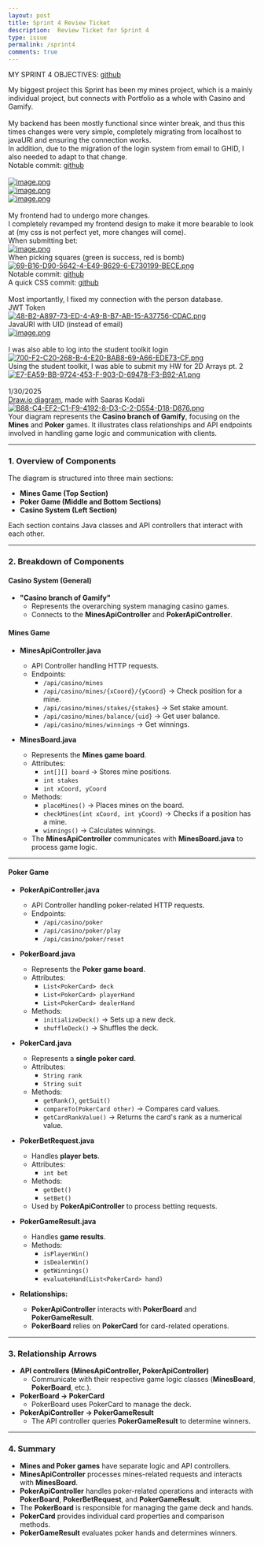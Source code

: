```yaml
---
layout: post
title: Sprint 4 Review Ticket
description:  Review Ticket for Sprint 4
type: issue
permalink: /sprint4
comments: true
---
```


MY SPRINT 4 OBJECTIVES: [github](https://github.com/nighthawkcoders/portfolio_2025/issues/622#issuecomment-2552724061)<br>

My biggest project this Sprint has been my mines project, which is a mainly individual project, but connects with Portfolio as a whole with Casino and Gamify.<br>
<br>
My backend has been mostly functional since winter break, and thus this times changes were very simple, completely migrating from localhost to javaURI and ensuring the connection works.<br>
In addition, due to the migration of the login system from email to GHID, I also needed to adapt to that change.<br>
Notable commit: [github](https://github.com/CSA-Coders-2025/CSA_Combined_Backend_Fork/commit/c7bd9e8d27d64abf668cb5facb118d6872b53608)<br>
<br>
[![image.png](https://i.postimg.cc/pLXMYJgq/image.png)](https://postimg.cc/Czt2wkMq)<br>
[![image.png](https://i.postimg.cc/YSTc7Kjs/image.png)](https://postimg.cc/zLw2wQCC)<br>
[![image.png](https://i.postimg.cc/SRpwX66L/image.png)](https://postimg.cc/phq04n1y)<br>
<br>
My frontend had to undergo more changes.<br>
I completely revamped my frontend design to make it more bearable to look at (my css is not perfect yet, more changes will come).<br>
When submitting bet:<br>
[![image.png](https://i.postimg.cc/zDnssQNx/image.png)](https://postimg.cc/gr2tRNnh)<br>
When picking squares (green is success, red is bomb)<br>
[![69-B16-D90-5642-4-E49-B629-6-E730199-BECE.png](https://i.postimg.cc/T3SNLjGy/69-B16-D90-5642-4-E49-B629-6-E730199-BECE.png)](https://postimg.cc/WdGwxkdj)<br>
Notable commit: [github](https://github.com/CSA-Coders-2025/CSA_Combined_Frontend_Fork/commit/c05ac5612e9bd76b1f6597b1bdb70d7ffaefc4fc)<br>
A quick CSS commit: [github](https://github.com/CSA-Coders-2025/CSA_Combined_Frontend_Fork/commit/b7c8f05ba40462fb2775e4f1299a700a103b3fc3)<br>
<br>
Most importantly, I fixed my connection with the person database.<br>
JWT Token<br>
[![48-B2-A897-73-ED-4-A9-B-B7-AB-15-A37756-CDAC.png](https://i.postimg.cc/gktCNDMk/48-B2-A897-73-ED-4-A9-B-B7-AB-15-A37756-CDAC.png)](https://postimg.cc/7f7tLg8p)<br>
JavaURI with UID (instead of email)<br>
[![image.png](https://i.postimg.cc/0jfHbL2x/image.png)](https://postimg.cc/YLvxPDWy)
<br><br>
I was also able to log into the student toolkit login<br>
[![700-F2-C20-268-B-4-E20-BAB8-69-A66-EDE73-CF.png](https://i.postimg.cc/15ZQ4qs5/700-F2-C20-268-B-4-E20-BAB8-69-A66-EDE73-CF.png)](https://postimg.cc/qgQY5gN9)<br>
Using the student toolkit, I was able to submit my HW for 2D Arrays pt. 2<br>
[![E7-EA59-BB-9724-453-F-903-D-69478-F3-B92-A1.png](https://i.postimg.cc/DzSDxvnM/E7-EA59-BB-9724-453-F-903-D-69478-F3-B92-A1.png)](https://postimg.cc/GB1q21BF)
<br><br>
1/30/2025<br>
[Draw.io diagram](https://github.com/CSA-Coders-2025/CSA_Combined_Backend_Fork/blob/casinobranch/src/main/java/com/nighthawk/spring_portfolio/mvc/casino.drawio), made with Saaras Kodali<br>
[![B88-C4-EF2-C1-F9-4192-8-D3-C-2-D554-D18-D876.png](https://i.postimg.cc/8zQfyVQL/B88-C4-EF2-C1-F9-4192-8-D3-C-2-D554-D18-D876.png)](https://postimg.cc/ppCdT4dd)<br>
Your diagram represents the **Casino branch of Gamify**, focusing on the **Mines** and **Poker** games. It illustrates class relationships and API endpoints involved in handling game logic and communication with clients.

---

### **1. Overview of Components**
The diagram is structured into three main sections:
- **Mines Game (Top Section)**
- **Poker Game (Middle and Bottom Sections)**
- **Casino System (Left Section)**

Each section contains Java classes and API controllers that interact with each other.

---

### **2. Breakdown of Components**

#### **Casino System (General)**
- **"Casino branch of Gamify"**  
  - Represents the overarching system managing casino games.
  - Connects to the **MinesApiController** and **PokerApiController**.

#### **Mines Game**
- **MinesApiController.java**
  - API Controller handling HTTP requests.
  - Endpoints:
    - `/api/casino/mines`
    - `/api/casino/mines/{xCoord}/{yCoord}` → Check position for a mine.
    - `/api/casino/mines/stakes/{stakes}` → Set stake amount.
    - `/api/casino/mines/balance/{uid}` → Get user balance.
    - `/api/casino/mines/winnings` → Get winnings.

- **MinesBoard.java**
  - Represents the **Mines game board**.
  - Attributes:
    - `int[][] board` → Stores mine positions.
    - `int stakes`
    - `int xCoord, yCoord`
  - Methods:
    - `placeMines()` → Places mines on the board.
    - `checkMines(int xCoord, int yCoord)` → Checks if a position has a mine.
    - `winnings()` → Calculates winnings.
  - The **MinesApiController** communicates with **MinesBoard.java** to process game logic.

---

#### **Poker Game**
- **PokerApiController.java**
  - API Controller handling poker-related HTTP requests.
  - Endpoints:
    - `/api/casino/poker`
    - `/api/casino/poker/play`
    - `/api/casino/poker/reset`

- **PokerBoard.java**
  - Represents the **Poker game board**.
  - Attributes:
    - `List<PokerCard> deck`
    - `List<PokerCard> playerHand`
    - `List<PokerCard> dealerHand`
  - Methods:
    - `initializeDeck()` → Sets up a new deck.
    - `shuffleDeck()` → Shuffles the deck.

- **PokerCard.java**
  - Represents a **single poker card**.
  - Attributes:
    - `String rank`
    - `String suit`
  - Methods:
    - `getRank()`, `getSuit()`
    - `compareTo(PokerCard other)` → Compares card values.
    - `getCardRankValue()` → Returns the card's rank as a numerical value.

- **PokerBetRequest.java**
  - Handles **player bets**.
  - Attributes:
    - `int bet`
  - Methods:
    - `getBet()`
    - `setBet()`
  - Used by **PokerApiController** to process betting requests.

- **PokerGameResult.java**
  - Handles **game results**.
  - Methods:
    - `isPlayerWin()`
    - `isDealerWin()`
    - `getWinnings()`
    - `evaluateHand(List<PokerCard> hand)`

- **Relationships:**
  - **PokerApiController** interacts with **PokerBoard** and **PokerGameResult**.
  - **PokerBoard** relies on **PokerCard** for card-related operations.

---

### **3. Relationship Arrows**
- **API controllers (MinesApiController, PokerApiController)**
  - Communicate with their respective game logic classes (**MinesBoard**, **PokerBoard**, etc.).
- **PokerBoard → PokerCard**
  - PokerBoard uses PokerCard to manage the deck.
- **PokerApiController → PokerGameResult**
  - The API controller queries **PokerGameResult** to determine winners.

---

### **4. Summary**
- **Mines and Poker games** have separate logic and API controllers.
- **MinesApiController** processes mines-related requests and interacts with **MinesBoard**.
- **PokerApiController** handles poker-related operations and interacts with **PokerBoard**, **PokerBetRequest**, and **PokerGameResult**.
- The **PokerBoard** is responsible for managing the game deck and hands.
- **PokerCard** provides individual card properties and comparison methods.
- **PokerGameResult** evaluates poker hands and determines winners.


